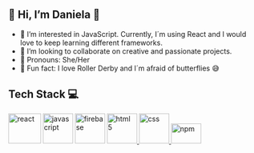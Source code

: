 ##  👋 Hi, I’m Daniela 🍄
- 👀 I’m interested in JavaScript. Currently, I´m using React and I would love to keep learning different frameworks. 
- 💞️ I’m looking to collaborate on creative and passionate projects.
- 🌚 Pronouns: She/Her 
- 🎸 Fun fact: I love Roller Derby and I´m afraid of butterflies 😅


## Tech Stack 💻
<div>
   <img alt="react" src="https://user-images.githubusercontent.com/97549436/167679224-3ea56ec4-ec39-443c-b868-60fc626e2779.png" width="65" height="60">
   <img alt="javascript" src="https://upload.wikimedia.org/wikipedia/commons/thumb/9/99/Unofficial_JavaScript_logo_2.svg/1200px-Unofficial_JavaScript_logo_2.svg.png"   width="60" height="60">
   <img src="https://www.vectorlogo.zone/logos/firebase/firebase-icon.svg" alt="firebase" width="60" height="60"/> </a> <a href="https://git-scm.com/" target="_blank" rel="noreferrer">
   <img alt="html 5" src="https://cdn-icons-png.flaticon.com/512/1216/1216733.png" width="60" height="60">
   <img alt="css" src="https://www.kindpng.com/picc/m/464-4640184_css3-png-download-css-icon-transparent-png.png" width="60" height="60">
   <img alt="npm" src="https://upload.wikimedia.org/wikipedia/commons/thumb/d/db/Npm-logo.svg/540px-Npm-logo.svg.png" width="60" height="40">
 </div>
